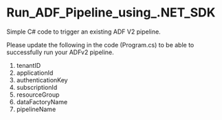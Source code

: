 # Run_ADF_Pipeline_using_.NET_SDK
Simple C# code to trigger an existing ADF V2 pipeline.

Please update the following in the code (Program.cs) to be able to successfully run your ADFv2 pipeline.
  1. tenantID
  2. applicationId 
  3. authenticationKey
  4. subscriptionId
  5. resourceGroup
  6. dataFactoryName
  7. pipelineName
